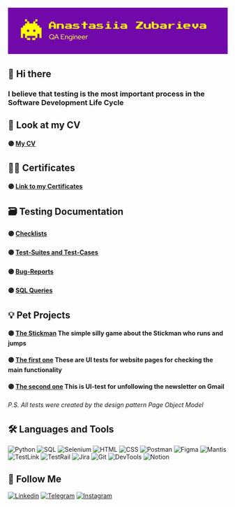 <!--
**AnastasiiaZubarieva/anastasiiazubarieva** is a ✨ _special_ ✨ repository because its `README.md` (this file) appears on your GitHub profile.

Here are some ideas to get you started:

- 🔭 I’m currently working on ...
- 🌱 I’m currently learning ...
- 👯 I’m looking to collaborate on ...
- 🤔 I’m looking for help with ...
- 💬 Ask me about ...
- 📫 How to reach me: ...
- 😄 Pronouns: ...
- ⚡ Fun fact: ...
-->

[![Header](https://github.com/AnastasiiaZubarieva/anastasiiazubarieva/blob/main/assets/Header.png)](https://www.linkedin.com/in/anastasiia-zubarieva/)

## 👋 Hi there
### I believe that testing is the most important process in the Software Development Life Cycle

## 📄 Look at my CV
#### 🟣 [My CV](https://drive.google.com/file/d/1damT2ZnpjUNfqBn6o6Jl6dBwrDq6dZxg/view?usp=sharing)

## 👩‍🎓 Certificates
#### 🟣 [Link to my Certificates](https://drive.google.com/drive/folders/1Madq1y6tu5E-nsfHqM6OWtVtLHaYZuKb?usp=sharing)

## 🗃️ Testing Documentation
#### 🟣 [Checklists](https://docs.google.com/spreadsheets/d/1js2DB-gkFLGObvxXd-HANj273QM6YkmN/edit?usp=sharing&ouid=109460108293198290434&rtpof=true&sd=true)
#### 🟣 [Test-Suites and Test-Cases](https://scarce-rowboat-e3b.notion.site/Test-Suits-f8ccbc6122394672af6a134477c5b615)
#### 🟣 [Bug-Reports](https://anastasiiazubarieva.github.io/)
#### 🟣 [SQL Queries](https://scarce-rowboat-e3b.notion.site/SQL-Queries-147e7c212aec4df09f677e28ab2cfd4c)

## 💡 Pet Projects
#### 🟣 [The Stickman](https://github.com/AnastasiiaZubarieva/StickmanGame.git) The simple silly game about the Stickman who runs and jumps
#### 🟣 [The first one](https://github.com/AnastasiiaZubarieva/first_test_project) These are UI tests for website pages for checking the main functionality
#### 🟣 [The second one](https://github.com/AnastasiiaZubarieva/automation_email) This is UI-test for unfollowing the newsletter on Gmail
###### P.S. All tests were created by the design pattern Page Object Model 

## 🛠️ Languages and Tools
![Python](https://img.shields.io/badge/-Python-5F2580?style=for-the-badge&logo=python&logoColor=FFF800)
![SQL](https://img.shields.io/badge/-Sql-5F2580?style=for-the-badge&logo=mysql&logoColor=FF9F00)
![Selenium](https://img.shields.io/badge/-Selenium-5F2580?style=for-the-badge&logo=Selenium&logoColor=1FF400)
![HTML](https://img.shields.io/badge/-HTML5-5F2580?style=for-the-badge&logo=HTML5&logoColor=FF6A00)
![CSS](https://img.shields.io/badge/-CSS3-5F2580?style=for-the-badge&logo=CSS3&logoColor=3FC5F1)
![Postman](https://img.shields.io/badge/-Postman-5F2580?style=for-the-badge&logo=Postman&logoColor=EF5B25)
![Figma](https://img.shields.io/badge/-Figma-5F2580?style=for-the-badge&logo=Figma&logoColor=BC71F3)
![Mantis](https://img.shields.io/badge/-Mantis-5F2580?style=for-the-badge&logo=MantisBT&logoColor=BC71F3)
![TestLink](https://img.shields.io/badge/-TestLink-5F2580?style=for-the-badge&logo=TestLink&logoColor=BC71F3)
![TestRail](https://img.shields.io/badge/-TestRail-5F2580?style=for-the-badge&logo=TestRail&logoColor=BC71F3)
![Jira](https://img.shields.io/badge/-Jira-5F2580?style=for-the-badge&logo=Jira&logoColor=049BE4)
![Git](https://img.shields.io/badge/-GitHub-5F2580?style=for-the-badge&logo=GitHub&logoColor=679ED2)
![DevTools](https://img.shields.io/badge/-DevTools-5F2580?style=for-the-badge&logo=googleChrome&logoColor=679ED2)
![Notion](https://img.shields.io/badge/-Notion-5F2580?style=for-the-badge&logo=Notion&logoColor=00000)

## 📌 Follow Me
[![Linkedin](https://img.shields.io/badge/-Linkedin-5F2580?style=for-the-badge&logo=Linkedin&logoColor=62B1D0)](https://www.linkedin.com/in/anastasiia-zubarieva/)
[![Telegram](https://img.shields.io/badge/-Telegram-5F2580?style=for-the-badge&logo=Telegram&logoColor=FFF800)](https://t.me/anliinyk)
[![Instagram](https://img.shields.io/badge/-Instagram-5F2580?style=for-the-badge&logo=Instagram&logoColor=D0006E)](https://www.instagram.com/an_cooper/)
